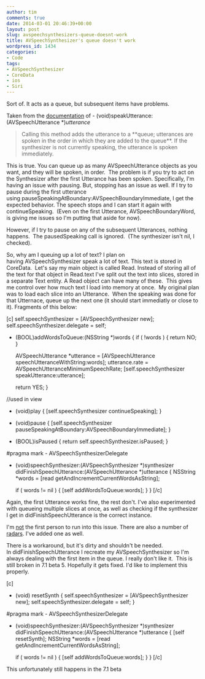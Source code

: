 ```yaml
---
author: tim
comments: true
date: 2014-03-01 20:46:39+00:00
layout: post
slug: avspeechsynthesizers-queue-doesnt-work
title: AVSpeechSynthesizer's queue doesn't work
wordpress_id: 1434
categories:
- Code
tags:
- AVSpeechSynthesizer
- CoreData
- ios
- Siri
---
```


Sort of. It acts as a queue, but subsequent items have problems.

Taken from the [documentation](https://developer.apple.com/library/ios/documentation/AVFoundation/Reference/AVSpeechSynthesizer_Ref/Reference/Reference.html#//apple_ref/occ/instm/AVSpeechSynthesizer/speakUtterance:) of - (void)speakUtterance:(AVSpeechUtterance *)_utterance_


<blockquote>Calling this method adds the utterance to a **queue; utterances are spoken in the order in which they are added to the queue**. If the synthesizer is not currently speaking, the utterance is spoken immediately.</blockquote>


This is true. You can queue up as many AVSpeechUtterance objects as you want, and they will be spoken, in order.  The problem is if you try to act on the Synthesizer after the first Utterance has been spoken. Specifically, I'm having an issue with pausing. But, stopping has an issue as well. If I try to pause during the first utterance using pauseSpeakingAtBoundary:AVSpeechBoundaryImmediate, I get the expected behavior. The speech stops and I can start it again with continueSpeaking.  (Even on the first Utterance, AVSpeechBoundaryWord, is giving me issues so I'm putting that aside for now).

However, if I try to pause on any of the subsequent Utterances, nothing happens.  The pausedSpeaking call is ignored.  (The synthesizer isn't nil, I checked).

So, why am I queuing up a lot of text? I plan on having AVSpeechSynthesizer speak a lot of text. This text is stored in CoreData.  Let's say my main object is called Read. Instead of storing all of the text for that object in Read.text I've split out the text into slices, stored in a separate Text entity. A Read object can have many of these.  This gives me control over how much text I load into memory at once.  My original plan was to load each slice into an Utterance.  When the speaking was done for that Utternace, queue up the next one (it should start immediatly or close to it). Fragments of this below:

[c]
    self.speechSynthesizer = [AVSpeechSynthesizer new];
    self.speechSynthesizer.delegate = self;

- (BOOL)addWordsToQueue:(NSString *)words
{
    if ( !words ) {
        return NO;
    }

    AVSpeechUtterance *utterance = [AVSpeechUtterance speechUtteranceWithString:words];
    utterance.rate = AVSpeechUtteranceMinimumSpeechRate;
    [self.speechSynthesizer speakUtterance:utterance];

    return YES;
}

//used in view
- (void)play
{
    [self.speechSynthesizer continueSpeaking];
}

- (void)pause
{
    [self.speechSynthesizer pauseSpeakingAtBoundary:AVSpeechBoundaryImmediate];
}

- (BOOL)isPaused
{
    return self.speechSynthesizer.isPaused;
}

#pragma mark - AVSpeechSynthesizerDelegate

- (void)speechSynthesizer:(AVSpeechSynthesizer *)synthesizer didFinishSpeechUtterance:(AVSpeechUtterance *)utterance
{
    NSString *words = [read getAndIncrementCurrentWordsAsString];

    if ( words != nil ) {
        [self addWordsToQueue:words];
    }
}
[/c]

Again, the first Utterance works fine, the rest don't. I've also experimented with queueing multiple slices at once, as well as checking if the synthesizer I get in didFinishSpeechUtterance is the correct instance.

I'm [not](http://stackoverflow.com/questions/19672814/an-issue-with-avspeechsynthesizer-any-workarounds) the first person to run into this issue. There are also a number of [radars](http://openradar.appspot.com/search?query=AVSpeechSynthesizer+). I've added one as well.

There is a workaround, but it's dirty and shouldn't be needed. In didFinishSpeechUtterance I recreate my AVSpeechSynthesizer so I'm always dealing with the first item in the queue. I really don't like it.  This is still broken in 7.1 beta 5. Hopefully it gets fixed. I'd like to implement this properly.

[c]
- (void) resetSynth
{
    self.speechSynthesizer = [AVSpeechSynthesizer new];
    self.speechSynthesizer.delegate = self;
}

#pragma mark - AVSpeechSynthesizerDelegate

- (void)speechSynthesizer:(AVSpeechSynthesizer *)synthesizer didFinishSpeechUtterance:(AVSpeechUtterance *)utterance
{
    [self resetSynth];
    NSString *words = [read getAndIncrementCurrentWordsAsString];

    if ( words != nil ) {
        [self addWordsToQueue:words];
    }
}
[/c]

This unfortunately still happens in the 7.1 beta
